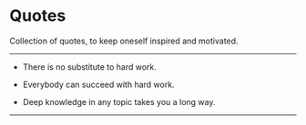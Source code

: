 # Quotes

Collection of quotes, to keep oneself inspired and motivated.

---

-   There is no substitute to hard work.

-   Everybody can succeed with hard work.

-   Deep knowledge in any topic takes you a long way.

---
